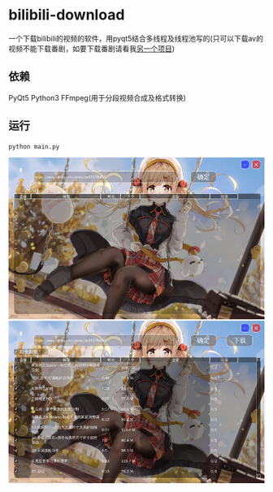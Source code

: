 # bilibili-download
一个下载bilibili的视频的软件，用pyqt5结合多线程及线程池写的(只可以下载av的视频不能下载番剧，如要下载番剧请看我[另一个项目](https://github.com/Hellowshuo/bilibili-refactor))  
## 依赖
PyQt5  Python3  FFmpeg(用于分段视频合成及格式转换)
## 运行
`
python main.py 
`   

![1](./img/1.png)
![2](./img/2.png)

